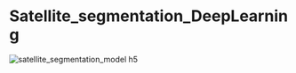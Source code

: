 # Satellite_segmentation_DeepLearning

![satellite_segmentation_model h5](https://github.com/user-attachments/assets/e71face3-9167-447e-b619-40c5c75aef63)
